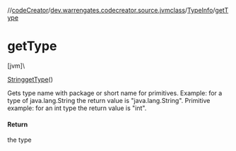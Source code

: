 //[codeCreator](../../../index.md)/[dev.warrengates.codecreator.source.jvmclass](../index.md)/[TypeInfo](index.md)/[getType](get-type.md)

# getType

[jvm]\

[String](https://docs.oracle.com/javase/8/docs/api/java/lang/String.html)[getType](get-type.md)()

Gets type name with package or short name for primitives. Example: for a type of java.lang.String the return value is &quot;java.lang.String&quot;. Primitive example: for an int type the return value is &quot;int&quot;.

#### Return

the type
